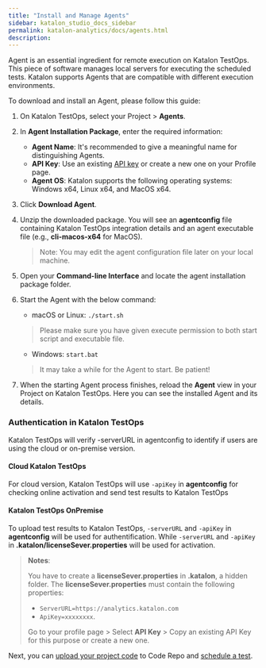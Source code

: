 ```yaml
---
title: "Install and Manage Agents" 
sidebar: katalon_studio_docs_sidebar
permalink: katalon-analytics/docs/agents.html 
description: 
---
```

Agent is an essential ingredient for remote execution on Katalon TestOps. This piece of software manages local servers for executing the scheduled tests. Katalon supports Agents that are compatible with different execution environments.

To download and install an Agent, please follow this guide:

1. On Katalon TestOps, select your Project > **Agents**.
2. In **Agent Installation Package**, enter the required information:
    * **Agent Name**: It's recommended to give a meaningful name for distinguishing Agents.
    * **API Key**: Use an existing [API key](/katalon-analytics/docs/ka-api-key) or create a new one on your Profile page.
    * **Agent OS**: Katalon supports the following operating systems: Windows x64, Linux x64, and MacOS x64.
3. Click **Download Agent**.
4. Unzip the downloaded package. You will see an **agentconfig** file containing Katalon TestOps integration details and an agent executable file (e.g., **cli-macos-x64** for MacOS).
    > Note: You may edit the agent configuration file later on your local machine.
5. Open your **Command-line Interface** and locate the agent installation package folder.
6. Start the Agent with the below command:

   * macOS or Linux: `./start.sh`
   > Please make sure you have given execute permission to both start script and executable file.
   * Windows: `start.bat`

    > It may take a while for the Agent to start. Be patient!

7. When the starting Agent process finishes, reload the **Agent** view in your Project on Katalon TestOps. Here you can see the installed Agent and its details.

### Authentication in Katalon TestOps

Katalon TestOps will verify -serverURL in agentconfig to identify if users are using the cloud or on-premise version.

#### Cloud Katalon TestOps

For cloud version, Katalon TestOps will use `-apiKey` in **agentconfig** for checking online activation and send test results to Katalon TestOps

#### Katalon TestOps OnPremise

To upload test results to Katalon TestOps, `-serverURL` and `-apiKey` in **agentconfig** will be used for authentification. While `-serverURL` and `-apiKey` in **.katalon/licenseSever.properties** will be used for activation.

  > **Notes**: 
  >
  > You have to create a **licenseSever.properties** in **.katalon**, a hidden folder. The **licenseSever.properties** must contain the following properties:
  > * `ServerURL=https://analytics.katalon.com`
  > * `ApiKey=xxxxxxxx`.
  >
  > Go to your profile page > Select **API Key** > Copy an existing API Key for this purpose or create a new one.
  
Next, you can [upload your project code](/katalon-analytics/docs/code-repo) to Code Repo and [schedule a test](/katalon-analytics/docs/kt-scheduler).
